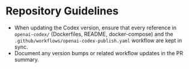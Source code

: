 # Repository Guidelines

- When updating the Codex version, ensure that every reference in `openai-codex/` (Dockerfiles, README, docker-compose) and the `.github/workflows/openai-codex-publish.yaml` workflow are kept in sync.
- Document any version bumps or related workflow updates in the PR summary.
